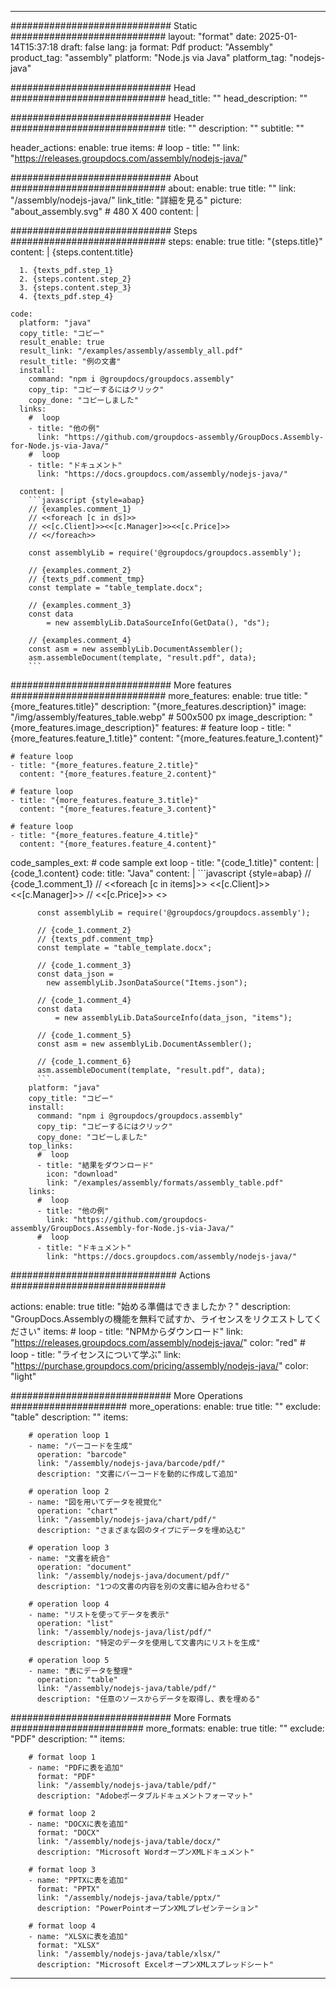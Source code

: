 



---
############################# Static ############################
layout: "format"
date:  2025-01-14T15:37:18
draft: false
lang: ja
format: Pdf
product: "Assembly"
product_tag: "assembly"
platform: "Node.js via Java"
platform_tag: "nodejs-java"

############################# Head ############################
head_title: ""
head_description: ""

############################# Header ############################
title: "" 
description: ""
subtitle: "" 

header_actions:
  enable: true
  items:
    #  loop
    - title: ""
      link: "https://releases.groupdocs.com/assembly/nodejs-java/"
      
############################# About ############################
about:
    enable: true
    title: ""
    link: "/assembly/nodejs-java/"
    link_title: "詳細を見る"
    picture: "about_assembly.svg" # 480 X 400
    content: |
       

############################# Steps ############################
steps:
    enable: true
    title: "{steps.title}"
    content: |
      {steps.content.title}
      
      1. {texts_pdf.step_1}
      2. {steps.content.step_2}
      3. {steps.content.step_3}
      4. {texts_pdf.step_4}
   
    code:
      platform: "java"
      copy_title: "コピー"
      result_enable: true
      result_link: "/examples/assembly/assembly_all.pdf"
      result_title: "例の文書"
      install:
        command: "npm i @groupdocs/groupdocs.assembly"
        copy_tip: "コピーするにはクリック"
        copy_done: "コピーしました"
      links:
        #  loop
        - title: "他の例"
          link: "https://github.com/groupdocs-assembly/GroupDocs.Assembly-for-Node.js-via-Java/"
        #  loop
        - title: "ドキュメント"
          link: "https://docs.groupdocs.com/assembly/nodejs-java/"
          
      content: |
        ```javascript {style=abap}
        // {examples.comment_1}
        // <<foreach [c in ds]>>
        // <<[c.Client]>><<[c.Manager]>><<[c.Price]>>
        // <</foreach>>
    
        const assemblyLib = require('@groupdocs/groupdocs.assembly');

        // {examples.comment_2}
        // {texts_pdf.comment_tmp}
        const template = "table_template.docx";

        // {examples.comment_3}
        const data 
            = new assemblyLib.DataSourceInfo(GetData(), "ds");

        // {examples.comment_4}
        const asm = new assemblyLib.DocumentAssembler();
        asm.assembleDocument(template, "result.pdf", data);
        ```           

############################# More features ############################
more_features:
  enable: true
  title: "{more_features.title}"
  description: "{more_features.description}"
  image: "/img/assembly/features_table.webp" # 500x500 px
  image_description: "{more_features.image_description}"
  features:
    # feature loop
    - title: "{more_features.feature_1.title}"
      content: "{more_features.feature_1.content}"

    # feature loop
    - title: "{more_features.feature_2.title}"
      content: "{more_features.feature_2.content}"

    # feature loop
    - title: "{more_features.feature_3.title}"
      content: "{more_features.feature_3.content}"

    # feature loop
    - title: "{more_features.feature_4.title}"
      content: "{more_features.feature_4.content}"
      
  code_samples_ext:
    # code sample ext loop
    - title: "{code_1.title}"
      content: |
        {code_1.content}
      code:
        title: "Java"
        content: |
          ```javascript {style=abap}
          // {code_1.comment_1}
          // <<foreach [c in items]>> <<[c.Client]>><<[c.Manager]>>
          //  <<[c.Price]>> <</foreach>>
          
          const assemblyLib = require('@groupdocs/groupdocs.assembly');

          // {code_1.comment_2}
          // {texts_pdf.comment_tmp}
          const template = "table_template.docx";

          // {code_1.comment_3}
          const data_json = 
            new assemblyLib.JsonDataSource("Items.json");

          // {code_1.comment_4}
          const data 
              = new assemblyLib.DataSourceInfo(data_json, "items");

          // {code_1.comment_5}
          const asm = new assemblyLib.DocumentAssembler();

          // {code_1.comment_6}
          asm.assembleDocument(template, "result.pdf", data);
          ```
        platform: "java"
        copy_title: "コピー"
        install:
          command: "npm i @groupdocs/groupdocs.assembly"
          copy_tip: "コピーするにはクリック"
          copy_done: "コピーしました"
        top_links:
          #  loop
          - title: "結果をダウンロード"
            icon: "download"
            link: "/examples/assembly/formats/assembly_table.pdf"
        links:
          #  loop
          - title: "他の例"
            link: "https://github.com/groupdocs-assembly/GroupDocs.Assembly-for-Node.js-via-Java/"
          #  loop
          - title: "ドキュメント"
            link: "https://docs.groupdocs.com/assembly/nodejs-java/"
            

            


############################## Actions ############################

actions:
  enable: true
  title: "始める準備はできましたか？"
  description: "GroupDocs.Assemblyの機能を無料で試すか、ライセンスをリクエストしてください"
  items:
    #  loop
    - title: "NPMからダウンロード"
      link: "https://releases.groupdocs.com/assembly/nodejs-java/"
      color: "red"
        #  loop
    - title: "ライセンスについて学ぶ"
      link: "https://purchase.groupdocs.com/pricing/assembly/nodejs-java/"
      color: "light"


############################# More Operations #####################
more_operations:
    enable: true
    title: ""
    exclude: "table"
    description: ""
    items: 
          
        # operation loop 1
        - name: "バーコードを生成"
          operation: "barcode"
          link: "/assembly/nodejs-java/barcode/pdf/"
          description: "文書にバーコードを動的に作成して追加"

        # operation loop 2
        - name: "図を用いてデータを視覚化"
          operation: "chart"
          link: "/assembly/nodejs-java/chart/pdf/"
          description: "さまざまな図のタイプにデータを埋め込む"

        # operation loop 3
        - name: "文書を統合"
          operation: "document"
          link: "/assembly/nodejs-java/document/pdf/"
          description: "1つの文書の内容を別の文書に組み合わせる"

        # operation loop 4
        - name: "リストを使ってデータを表示"
          operation: "list"
          link: "/assembly/nodejs-java/list/pdf/"
          description: "特定のデータを使用して文書内にリストを生成"

        # operation loop 5
        - name: "表にデータを整理"
          operation: "table"
          link: "/assembly/nodejs-java/table/pdf/"
          description: "任意のソースからデータを取得し、表を埋める"
         
          
############################# More Formats ########################
more_formats:
    enable: true
    title: ""
    exclude: "PDF"
    description: ""
    items: 
          
        # format loop 1
        - name: "PDFに表を追加"
          format: "PDF"
          link: "/assembly/nodejs-java/table/pdf/"
          description: "Adobeポータブルドキュメントフォーマット"
          
        # format loop 2
        - name: "DOCXに表を追加"
          format: "DOCX"
          link: "/assembly/nodejs-java/table/docx/"
          description: "Microsoft WordオープンXMLドキュメント"
          
        # format loop 3
        - name: "PPTXに表を追加"
          format: "PPTX"
          link: "/assembly/nodejs-java/table/pptx/"
          description: "PowerPointオープンXMLプレゼンテーション"
          
        # format loop 4
        - name: "XLSXに表を追加"
          format: "XLSX"
          link: "/assembly/nodejs-java/table/xlsx/"
          description: "Microsoft ExcelオープンXMLスプレッドシート"


          

---